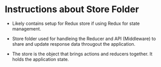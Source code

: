 # Instructions about Store Folder

- Likely contains setup for Redux store if using Redux for state management.

- Store folder used for handleing the Reducer and API (Middleware) to share  and update response data througout the application.

-  The store is the object that brings actions and reducers together. It holds the application state.
